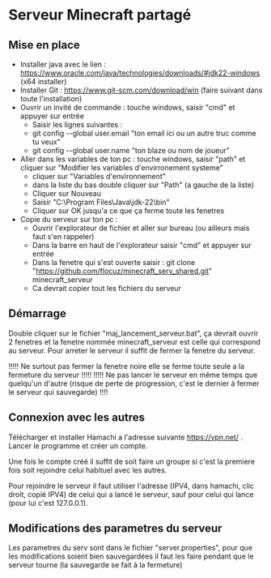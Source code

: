 # Serveur Minecraft partagé

## Mise en place
- Installer java avec le lien : https://www.oracle.com/java/technologies/downloads/#jdk22-windows (x64 installer)
- Installer Git : https://www.git-scm.com/download/win (faire suivant dans toute l'installation)
- Ouvrir un invité de commande : touche windows, saisir "cmd" et appuyer sur entrée
  - Saisir les lignes suivantes :
  - git config --global user.email "ton email ici ou un autre truc comme tu veux"
  - git config --global user.name "ton blaze ou nom de joueur"
- Aller dans les variables de ton pc : touche windows, saisir "path" et cliquer sur "Modifier les variables d'envirronement systeme"
  - cliquer sur "Variables d'environnement"
  - dans la liste du bas double cliquer sur "Path" (a gauche de la liste)
  - Cliquer sur Nouveau
  - Saisir "C:\Program Files\Java\jdk-22\bin"
  - Cliquer sur OK jusqu'a ce que ça ferme toute les fenetres
- Copie du serveur sur ton pc : 
  - Ouvrir l'explorateur de fichier et aller sur bureau (ou ailleurs mais faut s'en rappeler)
  - Dans la barre en haut de l'explorateur saisir "cmd" et appuyer sur entrée
  - Dans la fenetre qui s'est ouverte saisir : git clone "https://github.com/flocuz/minecraft_serv_shared.git" minecraft_serveur
  - Ca devrait copier tout les fichiers du serveur

## Démarrage

Double cliquer sur le fichier "maj_lancement_serveur.bat", ça devrait ouvrir 2 fenetres et la fenetre nommée minecraft_serveur est celle qui correspond au serveur.
Pour arreter le serveur il suffit de fermer la fenetre du serveur.

!!!!! Ne surtout pas fermer la fenetre noire elle se ferme toute seule a la fermeture du serveur !!!!!
!!!!! Ne pas lancer le serveur en même temps que quelqu'un d'autre (risque de perte de progression, c'est le dernier à fermer le serveur qui sauvegarde) !!!!

## Connexion avec les autres

Télécharger et installer Hamachi a l'adresse suivante https://vpn.net/ . Lancer le programme et créer un compte.

Une fois le compte créé il suffit de soit faire un groupe si c'est la premiere fois soit rejoindre celui habituel avec les autres.

Pour rejoindre le serveur il faut utiliser l'adresse (IPV4, dans hamachi, clic droit, copié IPV4) de celui qui a lancé le serveur, sauf pour celui qui lance (pour lui c'est 127.0.0.1).


## Modifications des parametres du serveur

Les parametres du serv sont dans le fichier "server.properties", pour que les modifications soient bien sauvegardées il faut les faire pendant que le serveur tourne (la sauvegarde se fait à la fermeture)

